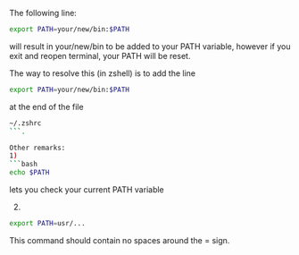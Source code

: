 The following line:
```bash
export PATH=your/new/bin:$PATH
```

will result in your/new/bin to be added to your PATH variable, however if you exit and reopen terminal, your PATH will be reset. 

The way to resolve this (in zshell) is to add the line 
```bash 
export PATH=your/new/bin:$PATH
``` 
at the end of the file 

```bash
~/.zshrc
```.

Other remarks: 
1)
```bash
echo $PATH
``` 
lets you check your current PATH variable 

2)
```bash 
export PATH=usr/...
``` 
This command should contain no spaces around the = sign.  
